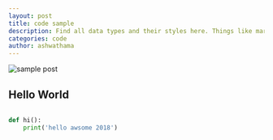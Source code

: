 ```yaml
---
layout: post
title: code sample
description: Find all data types and their styles here. Things like markdown table, syntax highlighting, table of contents are avaible. 
categories: code
author: ashwathama
---
```


![sample post](https://timgsa.baidu.com/timg?image&quality=80&size=b9999_10000&sec=1515182829322&di=1b5900bc40e4ecd8eb77513c622fb04b&imgtype=0&src=http%3A%2F%2Fi2.hdslb.com%2Fbfs%2Farchive%2F79d018f155c8234bbbb531b2565cc3a9d265d832.png)




## Hello World

```python

def hi():
    print('hello awsome 2018')
```